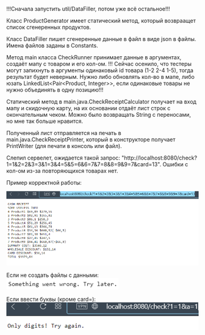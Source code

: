 !!!Сначала запустить util/DataFiller, потом уже всё остальное!!!

Класс ProductGenerator имеет статический метод, который возвраащет список сгенеренных продуктов.

Класс DataFiller пишет сгенеренные данные в файл в виде json в файлы. Имена файлов заданы в Constants.

Метод main класса CheckRunner принимает данные в аргументах, создаёт мапу с товаром и его кол-ом.
!!! Сейчас осенило, что тестеры могут запихнуть в аргументы одинаковый id товара (1-2 2-4 1-5), тогда результат
будет неверным.
Нужно либо обновлять кол-во в мапе, либо юзать LinkedList<Pair<Product, Integer>>, если одинаковые товары не нужно
объединять в одну позицию!!!

Статический метод в main.java.CheckReceiptCalculator получает на вход мапу и скидочную карту, на их основании отдаёт 
лист строк с окончательным чеком. Можно было возвращать String с переносами, но мне так больше нравится.

Полученный лист отправляется на печать в main.java.CheckReceiptPrinter, который в конструкторе получает PrintWriter 
(для печати в консоль или файл).

Слепил сервелет, ожидается такой запрос: "http://localhost:8080/check?1=1&2=2&3=3&1=3&4=5&5=6&6=7&7=8&8=9&9=7&card=13".
Ошибки с кол-ом из-за повторяющихся товарах нет.

Пример корректной работы:

![img.png](img.png)

Если не создать файлы с данными: ![img_1.png](img_1.png)

Если ввести буквы (кроме card=): ![img_2.png](img_2.png)
